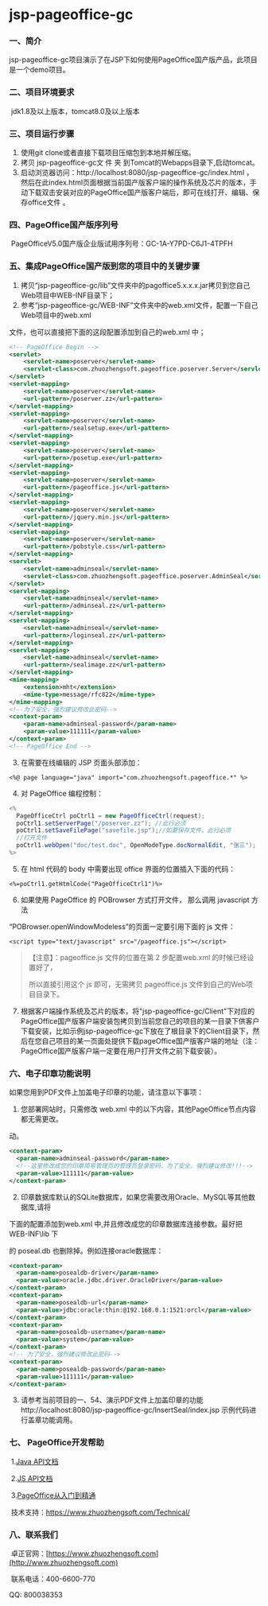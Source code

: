 # jsp-pageoffice-gc
### 一、简介

​       jsp-pageoffice-gc项目演示了在JSP下如何使用PageOffice国产版产品，此项目是一个demo项目。

### 二、项目环境要求

​     jdk1.8及以上版本，tomcat8.0及以上版本

### 三、项目运行步骤

1. 使用git clone或者直接下载项目压缩包到本地并解压缩。
2. 拷贝 jsp-pageoffice-gc文 件 夹 到Tomcat的Webapps目录下,启动tomcat。
3. 启动浏览器访问：http://localhost:8080/jsp-pageoffice-gc/index.html ，然后在此index.html页面根据当前国产版客户端的操作系统及芯片的版本，手动下载双击安装对应的PageOffice国产版客户端后，即可在线打开、编辑、保存office文件 。

### 四、PageOffice国产版序列号

​     PageOfficeV5.0国产版企业版试用序列号：GC-1A-Y7PD-C6J1-4TPFH

### 五、集成PageOffice国产版到您的项目中的关键步骤

1. 拷贝“jsp-pageoffice-gc/lib”文件夹中的pagoffice5.x.x.x.jar拷贝到您自己Web项目中WEB-INF目录下；
2. 参考“jsp-pageoffice-gc/WEB-INF”文件夹中的web.xml文件，配置一下自己Web项目中的web.xml

文件，也可以直接把下面的这段配置添加到自己的web.xml 中；

```xml
<!-- PageOffice Begin -->
<servlet>
	<servlet-name>poserver</servlet-name>
	<servlet-class>com.zhuozhengsoft.pageoffice.poserver.Server</servlet-class>
</servlet>
<servlet-mapping>
	<servlet-name>poserver</servlet-name>
	<url-pattern>/poserver.zz</url-pattern>
</servlet-mapping>
<servlet-mapping>
	<servlet-name>poserver</servlet-name>
	<url-pattern>/sealsetup.exe</url-pattern>
</servlet-mapping>
<servlet-mapping>
	<servlet-name>poserver</servlet-name>
	<url-pattern>/posetup.exe</url-pattern>
</servlet-mapping>
<servlet-mapping>
	<servlet-name>poserver</servlet-name>
	<url-pattern>/pageoffice.js</url-pattern>
</servlet-mapping>
<servlet-mapping>
	<servlet-name>poserver</servlet-name>
	<url-pattern>/jquery.min.js</url-pattern>
</servlet-mapping>
<servlet-mapping>
	<servlet-name>poserver</servlet-name>
	<url-pattern>/pobstyle.css</url-pattern>
</servlet-mapping>
<servlet>
	<servlet-name>adminseal</servlet-name>
	<servlet-class>com.zhuozhengsoft.pageoffice.poserver.AdminSeal</servlet-class>
</servlet>
<servlet-mapping>
	<servlet-name>adminseal</servlet-name>
	<url-pattern>/adminseal.zz</url-pattern>
</servlet-mapping>
<servlet-mapping>
	<servlet-name>adminseal</servlet-name>
	<url-pattern>/loginseal.zz</url-pattern>
</servlet-mapping>
<servlet-mapping>
	<servlet-name>adminseal</servlet-name>
	<url-pattern>/sealimage.zz</url-pattern>
</servlet-mapping>
<mime-mapping>
	<extension>mht</extension>
	<mime-type>message/rfc822</mime-type>
</mime-mapping>
<!--为了安全，强烈建议修改此密码-->
<context-param>
    <param-name>adminseal-password</param-name>
    <param-value>111111</param-value>
</context-param>
<!-- PageOffice End -->
```
3. 在需要在线编辑的 JSP 页面头部添加：

  `<%@ page language="java" import="com.zhuozhengsoft.pageoffice.*" %>`

4. 对 PageOffice 编程控制：

```java
<%
  PageOfficeCtrl poCtrl1 = new PageOfficeCtrl(request); 
  poCtrl1.setServerPage("/poserver.zz"); //此行必须
  poCtrl1.setSaveFilePage("savefile.jsp");//如要保存文件，此行必须
  //打开文件
  poCtrl1.webOpen("doc/test.doc", OpenModeType.docNormalEdit, "张三");
%>
```

5. 在 html 代码的 body 中需要出现 office 界面的位置插入下面的代码：

`<%=poCtrl1.getHtmlCode("PageOfficeCtrl1")%>`

6. 如果使用 PageOffice 的 POBrowser 方式打开文件， 那么调用 javascript 方法

“POBrowser.openWindowModeless”的页面一定要引用下面的 js 文件：

`<script type="text/javascript" src="/pageoffice.js"></script>`

> 【注意】：pageoffice.js 文件的位置在第 2 步配置web.xml 的时候已经设置好了，
>
> 所以直接引用这个 js 即可，无需拷贝 pageoffice.js 文件到自己的Web项目目录下。

7. 根据客户端操作系统及芯片的版本，将"jsp-pageoffice-gc/Client"下对应的PageOffice国产版客户端安装包拷贝到当前您自己的项目的某一目录下供客户下载安装，比如示例jsp-pageoffice-gc下放在了根目录下的Client目录下，然后在您自己项目的某一页面处提供下载pageOffice国产版客户端的地址（注：PageOffice国产版客户端一定要在用户打开文件之前下载安装）。

### 六、电子印章功能说明

如果您用到PDF文件上加盖电子印章的功能，请注意以下事项：

1. 您部署网站时，只需修改 web.xml 中的以下内容，其他PageOffice节点内容都无需更改。

动。

```xml
<context-param>
  <param-name>adminseal-password</param-name>
  <!--这里修改成您的印章简易管理页的管理员登录密码，为了安全，强烈建议修改!!!-->
  <param-value>111111</param-value>
</context-param>
```

2. 印章数据库默认的SQLite数据库，如果您需要改用Oracle、MySQL等其他数据库,请将

下面的配置添加到web.xml 中,并且修改成您的印章数据库连接参数。最好把 WEB-INF\lib 下 

的 poseal.db 也删除掉。例如连接oracle数据库：

```xml
<context-param>
  <param-name>posealdb-driver</param-name>
  <param-value>oracle.jdbc.driver.OracleDriver</param-value>
</context-param>
<context-param>
  <param-name>posealdb-url</param-name>
  <param-value>jdbc:oracle:thin:@192.168.0.1:1521:orcl</param-value>
</context-param>
<context-param>
  <param-name>posealdb-username</param-name>
  <param-value>system</param-value>
</context-param>
<!-- 为了安全，强烈建议修改此密码--> 
<context-param>
  <param-name>posealdb-password</param-name>
  <param-value>111111</param-value>
</context-param>
```

3. 请参考当前项目的一、54、演示PDF文件上加盖印章的功能http://localhost:8080/jsp-pageoffice-gc/InsertSeal/index.jsp  示例代码进行盖章功能调用。

### 七、 PageOffice开发帮助

​     1.[Java API文档](https://www.zhuozhengsoft.com/help/java3/index.html) 

​     2.[JS API文档](https://www.zhuozhengsoft.com/help/js3/index.html)  

​     3.[PageOffice从入门到精通](https://www.kancloud.cn/pageoffice_course_group/pageoffice_course/646953)

​     技术支持：https://www.zhuozhengsoft.com/Technical/

### 八、联系我们

​   卓正官网：[https://www.zhuozhengsoft.com](http://www.zhuozhengsoft.com)

​   联系电话：400-6600-770  

   QQ: 800038353

